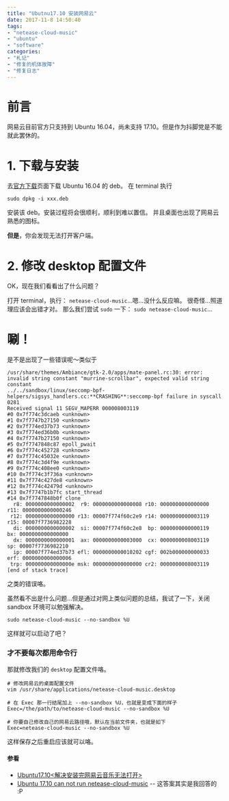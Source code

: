 ```yaml
---
title: "Ubutnu17.10 安装网易云"
date: 2017-11-8 14:50:40
tags: 
- "netease-cloud-music"
- "ubuntu"
- "software"
categories:
- "札记" 
- "修复的机体故障"
- "修复日志"
---
```


# 前言
网易云目前官方只支持到 Ubuntu 16.04，尚未支持 17.10。但是作为抖脚党是不能就此罢休的。

# 1. 下载与安装

去[官方下载](http://music.163.com/#/download)页面下载 Ubuntu 16.04 的 deb。
在 terminal 执行

```shell
sudo dpkg -i xxx.deb
```

安装该 deb。安装过程将会很顺利，顺利到难以置信。
并且桌面也出现了网易云熟悉的图标。

**但是**，你会发现无法打开客户端。

# 2. 修改 desktop 配置文件

OK，现在我们看看出了什么问题？

打开 terminal，执行： `netease-cloud-music`...嗯...没什么反应嘛。
很奇怪...照道理应该会出错才对。
那么我们尝试 `sudo` 一下： `sudo netease-cloud-music`...

# 唰！

是不是出现了一些错误呢～类似于

```shell
/usr/share/themes/Ambiance/gtk-2.0/apps/mate-panel.rc:30: error: invalid string constant "murrine-scrollbar", expected valid string constant
../../sandbox/linux/seccomp-bpf-helpers/sigsys_handlers.cc:**CRASHING**:seccomp-bpf failure in syscall 0281
Received signal 11 SEGV_MAPERR 000008003119
#0 0x7f774c3dcaeb <unknown>
#1 0x7f7747b27150 <unknown>
#2 0x7f774ed37b73 <unknown>
#3 0x7f774ed36b0b <unknown>
#4 0x7f7747b27150 <unknown>
#5 0x7f7747848c87 epoll_pwait
#6 0x7f774c452728 <unknown>
#7 0x7f774c45032e <unknown>
#8 0x7f774c3d4f9e <unknown>
#9 0x7f774c408ee0 <unknown>
#10 0x7f774c3f736a <unknown>
#11 0x7f774c427de8 <unknown>
#12 0x7f774c42479d <unknown>
#13 0x7f7747b1b7fc start_thread
#14 0x7f7747848b0f clone
  r8: 0000000000000002  r9: 0000000000000008 r10: 0000000000000000 r11: 0000000000000246
 r12: 0000000000000000 r13: 00007f774f60c2e9 r14: 0000000000003119 r15: 00007f7736982228
  di: 0000000000000002  si: 00007f774f60c2e8  bp: 0000000000000119  bx: 0000000000000000
  dx: 0000000000000001  ax: 0000000000003000  cx: 0000000008003119  sp: 00007f7736982210
  ip: 00007f774ed37b73 efl: 0000000000010202 cgf: 002b000000000033 erf: 0000000000000006
 trp: 000000000000000e msk: 0000000000000000 cr2: 0000000008003119
[end of stack trace]
```
之类的错误咯。

虽然看不出是什么问题...但是通过对网上类似问题的总结，我试了一下，关闭 sandbox 环境可以勉强解决。

```shell
sudo netease-cloud-music --no-sandbox %U
```
这样就可以启动了吧？

### 才不要每次都用命令行

那就修改我们的 `desktop` 配置文件咯。

```shell
# 修改网易云的桌面配置文件
vim /usr/share/applications/netease-cloud-music.desktop

# 在 Exec 那一行结尾加上 --no-sandbox %U，也就是变成下面的样子
Exec=/the/path/to/netease-cloud-music --no-sandbox %U

# 你要自己修改自己的网易云路径哦，默认在当前文件夹，也就是如下
Exec=netease-cloud-music --no-sandbox %U
```

这样保存之后重启应该就可以咯。

#### 参看

- [Ubuntu17.10<解决安装完网易云音乐无法打开>](http://blog.csdn.net/gpwner/article/details/78347516)
- [Ubuntu 17.10 can not run netease-cloud-music](https://stackoverflow.com/questions/46885202/ubuntu-17-10-can-not-run-netease-cloud-music/47176481#47176481) -- 这答案其实是我回答的 :P
